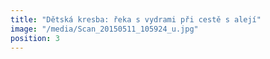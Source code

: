 ```yaml
---
title: "Dětská kresba: řeka s vydrami při cestě s alejí"
image: "/media/Scan_20150511_105924_u.jpg"
position: 3
---
```

